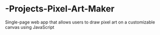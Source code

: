 # -Projects-Pixel-Art-Maker
Single-page web app that allows users to draw pixel art on a customizable canvas using JavaScript
